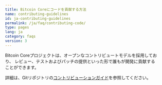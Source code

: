 ```yaml
---
title: Bitcoin Coreにコードを貢献する方法
name: contributing-guidelines
id: ja-contributing-guidelines
permalink: /ja/faq/contributing-code/
type: pages
lang: ja
category: faqs
version: 3
---
```


Bitcoin Coreプロジェクトは、オープンなコントリビュートモデルを採用しており、
レビュー、テストおよびパッチの提供といった形で誰もが開発に貢献することができます。

詳細は、Gitリポジトリの[コントリビューションガイド](https://github.com/bitcoin/bitcoin/blob/master/CONTRIBUTING.md)を参照してください。
